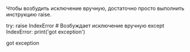 Чтобы возбудить исключение вручную, достаточно просто выполнить инструкцию raise.

try: raise IndexError # Возбуждает исключение вручную except IndexError: print('got exception')

got exception